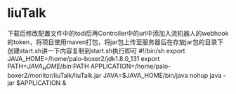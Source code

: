 # liuTalk
下载后修改配置文件中的todi后再Controller中的url中添加入流机器人的webhook的token，将项目使用maven打包，将jar包上传至服务器后在存放jar包的目录下创建start.sh讲一下内容复制到start.sh执行即可
#!/bin/sh
export JAVA_HOME=/home/palo-boxer2/jdk1.8.0_131
export PATH=$JAVA_HOME/bin:$PATH
APPLICATION=/home/palo-boxer2/monitor/liuTalk/liuTalk.jar
JAVA=$JAVA_HOME/bin/java
nohup java -jar $APPLICATION &
